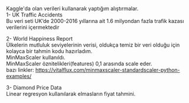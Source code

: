 Kaggle'da olan verileri kullanarak yaptığım alıştırmalar.  
1- UK Traffic Accidents  
Bu veri seti UK’de 2000-2016 yıllarına ait 1.6 milyondan fazla trafik kazası verilerini içermektedir  

2- World Happiness Report  
Ülkelerin mutluluk seviyelerinin verisi, oldukça temiz bir veri olduğu için kolayca bir tahmin kodu hazırladım.  
MinMaxScaler kullanıldı.  
MinMaxScaler öznitelikleri(features) 0,1 arasında scale eder.   
bazı linkler: https://vitalflux.com/minmaxscaler-standardscaler-python-examples/  

3- Diamond Price Data  
Linear regresyon kullanılarak elmasların fiyat tahmini.
